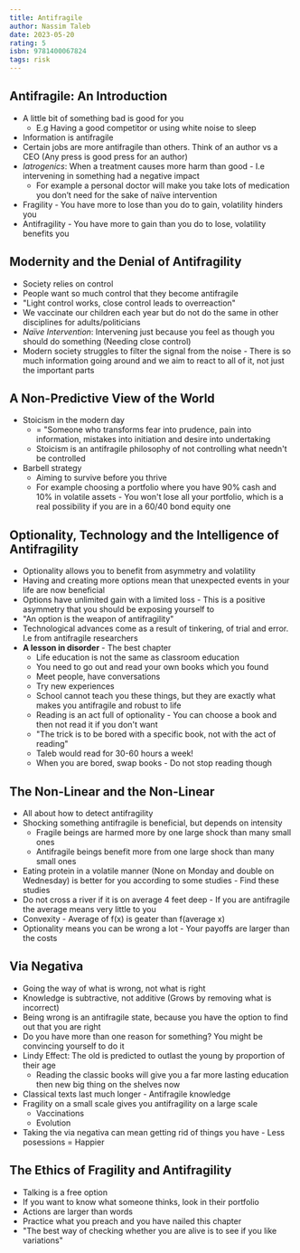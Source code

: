 ```yaml
---
title: Antifragile
author: Nassim Taleb
date: 2023-05-20
rating: 5
isbn: 9781400067824
tags: risk
---
```


## Antifragile: An Introduction

- A little bit of something bad is good for you
  - E.g Having a good competitor or using white noise to sleep
- Information is antifragile
- Certain jobs are more antifragile than others. Think of an author vs a CEO (Any press is good press for an author)
- _Iatrogenics_: When a treatment causes more harm than good - I.e intervening in something had a negative impact
  - For example a personal doctor will make you take lots of medication you don’t need for the sake of naïve intervention
- Fragility - You have more to lose than you do to gain, volatility hinders you
- Antifragility - You have more to gain than you do to lose, volatility benefits you

## Modernity and the Denial of Antifragility

- Society relies on control
- People want so much control that they become antifragile
- "Light control works, close control leads to overreaction"
- We vaccinate our children each year but do not do the same in other disciplines for adults/politicians
- _Naïve Intervention_: Intervening just because you feel as though you should do something (Needing close control)
- Modern society struggles to filter the signal from the noise - There is so much information going around and we aim to react to all of it, not just the important parts

## A Non-Predictive View of the World

- Stoicism in the modern day
  - \= "Someone who transforms fear into prudence, pain into information, mistakes into initiation and desire into undertaking
  - Stoicism is an antifragile philosophy of not controlling what needn't be controlled
- Barbell strategy
  - Aiming to survive before you thrive
  - For example choosing a portfolio where you have 90% cash and 10% in volatile assets - You won't lose all your portfolio, which is a real possibility if you are in a 60/40 bond equity one

## Optionality, Technology and the Intelligence of Antifragility

- Optionality allows you to benefit from asymmetry and volatility
- Having and creating more options mean that unexpected events in your life are now beneficial
- Options have unlimited gain with a limited loss - This is a positive asymmetry that you should be exposing yourself to
- "An option is the weapon of antifragility"
- Technological advances come as a result of tinkering, of trial and error. I.e from antifragile researchers
- **A lesson in disorder** - The best chapter
  - Life education is not the same as classroom education
  - You need to go out and read your own books which you found
  - Meet people, have conversations
  - Try new experiences
  - School cannot teach you these things, but they are exactly what makes you antifragile and robust to life
  - Reading is an act full of optionality - You can choose a book and then not read it if you don't want
  - "The trick is to be bored with a specific book, not with the act of reading"
  - Taleb would read for 30-60 hours a week!
  - When you are bored, swap books - Do not stop reading though

## The Non-Linear and the Non-Linear

- All about how to detect antifragility
- Shocking something antifragile is beneficial, but depends on intensity
  - Fragile beings are harmed more by one large shock than many small ones
  - Antifragile beings benefit more from one large shock than many small ones
- Eating protein in a volatile manner (None on Monday and double on Wednesday) is better for you according to some studies - Find these studies
- Do not cross a river if it is on average 4 feet deep - If you are antifragile the average means very little to you
- Convexity - Average of f(x) is geater than f(average x)
- Optionality means you can be wrong a lot - Your payoffs are larger than the costs

## Via Negativa

- Going the way of what is wrong, not what is right
- Knowledge is subtractive, not additive (Grows by removing what is incorrect)
- Being wrong is an antifragile state, because you have the option to find out that you are right
- Do you have more than one reason for something? You might be convincing yourself to do it
- Lindy Effect: The old is predicted to outlast the young by proportion of their age
  - Reading the classic books will give you a far more lasting education then new big thing on the shelves now
- Classical texts last much longer - Antifragile knowledge
- Fragility on a small scale gives you antifragility on a large scale
  - Vaccinations
  - Evolution
- Taking the via negativa can mean getting rid of things you have - Less posessions = Happier

## The Ethics of Fragility and Antifragility

- Talking is a free option
- If you want to know what someone thinks, look in their portfolio
- Actions are larger than words
- Practice what you preach and you have nailed this chapter
- "The best way of checking whether you are alive is to see if you like variations"
